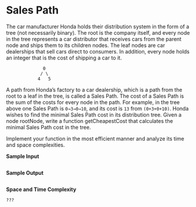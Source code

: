 # Sales Path

The car manufacturer Honda holds their distribution system in the form of a tree (not necessarily binary).
The root is the company itself, and every node in the tree represents a car distributor that receives cars from the parent node and ships them to its children nodes.
The leaf nodes are car dealerships that sell cars direct to consumers.
In addition, every node holds an integer that is the cost of shipping a car to it.

```
              0
             / \
            4   5
```

A path from Honda’s factory to a car dealership, which is a path from the root to a leaf in the tree,
is called a Sales Path. The cost of a Sales Path is the sum of the costs for every node in the path.
For example, in the tree above one Sales Path is `0→3→0→10`, and its cost is `13` from `(0+3+0+10)`.
Honda wishes to find the minimal Sales Path cost in its distribution tree. Given a node rootNode, write a function getCheapestCost that calculates the minimal Sales Path cost in the tree.

Implement your function in the most efficient manner and analyze its time and space complexities.

**Sample Input**

```javascript

```

**Sample Output**

```javascript

```

**Space and Time Complexity**

```
???
```
